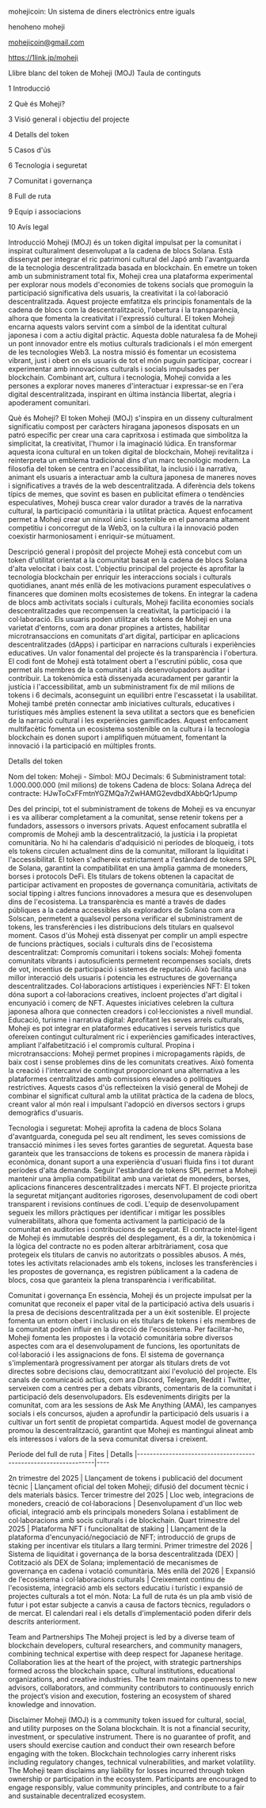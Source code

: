 mohejicoin: Un sistema de diners electrònics entre iguals

henoheno moheji

mohejicoin@gmail.com

https://1link.jp/moheji

Llibre blanc del token de Moheji (MOJ) Taula de continguts

1 Introducció

2 Què és Moheji?

3 Visió general i objectiu del projecte

4 Detalls del token

5 Casos d'ús

6 Tecnologia i seguretat

7 Comunitat i governança

8 Full de ruta

9 Equip i associacions

10 Avís legal

Introducció Moheji (MOJ) és un token digital impulsat per la comunitat i inspirat culturalment desenvolupat a la cadena de blocs Solana. Està dissenyat per integrar el ric patrimoni cultural del Japó amb l'avantguarda de la tecnologia descentralitzada basada en blockchain. En emetre un token amb un subministrament total fix, Moheji crea una plataforma experimental per explorar nous models d'economies de tokens socials que promoguin la participació significativa dels usuaris, la creativitat i la col·laboració descentralitzada. Aquest projecte emfatitza els principis fonamentals de la cadena de blocs com la descentralització, l'obertura i la transparència, alhora que fomenta la creativitat i l'expressió cultural. El token Moheji encarna aquests valors servint com a símbol de la identitat cultural japonesa i com a actiu digital pràctic. Aquesta doble naturalesa fa de Moheji un pont innovador entre els motius culturals tradicionals i el món emergent de les tecnologies Web3. La nostra missió és fomentar un ecosistema vibrant, just i obert on els usuaris de tot el món puguin participar, cocrear i experimentar amb innovacions culturals i socials impulsades per blockchain. Combinant art, cultura i tecnologia, Moheji convida a les persones a explorar noves maneres d'interactuar i expressar-se en l'era digital descentralitzada, inspirant en última instància llibertat, alegria i apoderament comunitari.

Què és Moheji? El token Moheji (MOJ) s'inspira en un disseny culturalment significatiu compost per caràcters hiragana japonesos disposats en un patró específic per crear una cara capritxosa i estimada que simbolitza la simplicitat, la creativitat, l'humor i la imaginació lúdica. En transformar aquesta icona cultural en un token digital de blockchain, Moheji revitalitza i reinterpreta un emblema tradicional dins d'un marc tecnològic modern. La filosofia del token se centra en l'accessibilitat, la inclusió i la narrativa, animant els usuaris a interactuar amb la cultura japonesa de maneres noves i significatives a través de la web descentralitzada. A diferència dels tokens típics de memes, que sovint es basen en publicitat efímera o tendències especulatives, Moheji busca crear valor durador a través de la narrativa cultural, la participació comunitària i la utilitat pràctica. Aquest enfocament permet a Moheji crear un nínxol únic i sostenible en el panorama altament competitiu i concorregut de la Web3, on la cultura i la innovació poden coexistir harmoniosament i enriquir-se mútuament.


Descripció general i propòsit del projecte Moheji està concebut com un token d'utilitat orientat a la comunitat basat en la cadena de blocs Solana d'alta velocitat i baix cost. L'objectiu principal del projecte és aprofitar la tecnologia blockchain per enriquir les interaccions socials i culturals quotidianes, anant més enllà de les motivacions purament especulatives o financeres que dominen molts ecosistemes de tokens. En integrar la cadena de blocs amb activitats socials i culturals, Moheji facilita economies socials descentralitzades que recompensen la creativitat, la participació i la col·laboració. Els usuaris poden utilitzar els tokens de Moheji en una varietat d'entorns, com ara donar propines a artistes, habilitar microtransaccions en comunitats d'art digital, participar en aplicacions descentralitzades (dApps) i participar en narracions culturals i experiències educatives. Un valor fonamental del projecte és la transparència i l'obertura. El codi font de Moheji està totalment obert a l'escrutini públic, cosa que permet als membres de la comunitat i als desenvolupadors auditar i contribuir. La tokenòmica està dissenyada acuradament per garantir la justícia i l'accessibilitat, amb un subministrament fix de mil milions de tokens i 6 decimals, aconseguint un equilibri entre l'escassetat i la usabilitat. Moheji també pretén connectar amb iniciatives culturals, educatives i turístiques més àmplies estenent la seva utilitat a sectors que es beneficien de la narració cultural i les experiències gamificades. Aquest enfocament multifacètic fomenta un ecosistema sostenible on la cultura i la tecnologia blockchain es donen suport i amplifiquen mútuament, fomentant la innovació i la participació en múltiples fronts.

Detalls del token

Nom del token: Moheji - Símbol: MOJ
Decimals: 6
Subministrament total: 1.000.000.000 (mil milions) de tokens
Cadena de blocs: Solana
Adreça del contracte: HJwToCxFFmtnYGZMQa7rZwHAMG2evdbdXAbbQr1Jpump

Des del principi, tot el subministrament de tokens de Moheji es va encunyar i es va alliberar completament a la comunitat, sense retenir tokens per a fundadors, assessors o inversors privats. Aquest enfocament subratlla el compromís de Moheji amb la descentralització, la justícia i la propietat comunitària. No hi ha calendaris d'adquisició ni períodes de bloqueig, i tots els tokens circulen actualment dins de la comunitat, millorant la liquiditat i l'accessibilitat. El token s'adhereix estrictament a l'estàndard de tokens SPL de Solana, garantint la compatibilitat en una àmplia gamma de moneders, borses i protocols DeFi. Els titulars de tokens obtenen la capacitat de participar activament en propostes de governança comunitària, activitats de social tipping i altres funcions innovadores a mesura que es desenvolupen dins de l'ecosistema. La transparència es manté a través de dades públiques a la cadena accessibles als exploradors de Solana com ara Solscan, permetent a qualsevol persona verificar el subministrament de tokens, les transferències i les distribucions dels titulars en qualsevol moment. Casos d'ús Moheji està dissenyat per complir un ampli espectre de funcions pràctiques, socials i culturals dins de l'ecosistema descentralitzat:
Compromís comunitari i tokens socials: Moheji fomenta comunitats vibrants i autosuficients permetent recompenses socials, drets de vot, incentius de participació i sistemes de reputació. Això facilita una millor interacció dels usuaris i potencia les estructures de governança descentralitzades.
Col·laboracions artístiques i experiències NFT: El token dóna suport a col·laboracions creatives, incloent projectes d'art digital i encunyació i comerç de NFT. Aquestes iniciatives celebren la cultura japonesa alhora que connecten creadors i col·leccionistes a nivell mundial.
Educació, turisme i narrativa digital: Aprofitant les seves arrels culturals, Moheji es pot integrar en plataformes educatives i serveis turístics que ofereixen contingut culturalment ric i experiències gamificades interactives, ampliant l'alfabetització i el compromís cultural.
Propina i microtransaccions: Moheji permet propines i micropagaments ràpids, de baix cost i sense problemes dins de les comunitats creatives. Això fomenta la creació i l'intercanvi de contingut proporcionant una alternativa a les plataformes centralitzades amb comissions elevades o polítiques restrictives. Aquests casos d'ús reflecteixen la visió general de Moheji de combinar el significat cultural amb la utilitat pràctica de la cadena de blocs, creant valor al món real i impulsant l'adopció en diversos sectors i grups demogràfics d'usuaris.

Tecnologia i seguretat: Moheji aprofita la cadena de blocs Solana d'avantguarda, coneguda pel seu alt rendiment, les seves comissions de transacció mínimes i les seves fortes garanties de seguretat. Aquesta base garanteix que les transaccions de tokens es processin de manera ràpida i econòmica, donant suport a una experiència d'usuari fluida fins i tot durant períodes d'alta demanda. Seguir l'estàndard de tokens SPL permet a Moheji mantenir una àmplia compatibilitat amb una varietat de moneders, borses, aplicacions financeres descentralitzades i mercats NFT. El projecte prioritza la seguretat mitjançant auditories rigoroses, desenvolupament de codi obert transparent i revisions contínues de codi. L'equip de desenvolupament segueix les millors pràctiques per identificar i mitigar les possibles vulnerabilitats, alhora que fomenta activament la participació de la comunitat en auditories i contribucions de seguretat. El contracte intel·ligent de Moheji és immutable després del desplegament, és a dir, la tokenòmica i la lògica del contracte no es poden alterar arbitràriament, cosa que protegeix els titulars de canvis no autoritzats o possibles abusos. A més, totes les activitats relacionades amb els tokens, incloses les transferències i les propostes de governança, es registren públicament a la cadena de blocs, cosa que garanteix la plena transparència i verificabilitat.

Comunitat i governança En essència, Moheji és un projecte impulsat per la comunitat que reconeix el paper vital de la participació activa dels usuaris i la presa de decisions descentralitzada per a un èxit sostenible. El projecte fomenta un entorn obert i inclusiu on els titulars de tokens i els membres de la comunitat poden influir en la direcció de l'ecosistema. Per facilitar-ho, Moheji fomenta les propostes i la votació comunitària sobre diversos aspectes com ara el desenvolupament de funcions, les oportunitats de col·laboració i les assignacions de fons. El sistema de governança s'implementarà progressivament per atorgar als titulars drets de vot directes sobre decisions clau, democratitzant així l'evolució del projecte. Els canals de comunicació actius, com ara Discord, Telegram, Reddit i Twitter, serveixen com a centres per a debats vibrants, comentaris de la comunitat i participació dels desenvolupadors. Els esdeveniments dirigits per la comunitat, com ara les sessions de Ask Me Anything (AMA), les campanyes socials i els concursos, ajuden a aprofundir la participació dels usuaris i a cultivar un fort sentit de propietat compartida. Aquest model de governança promou la descentralització, garantint que Moheji es mantingui alineat amb els interessos i valors de la seva comunitat diversa i creixent.


Període del full de ruta | Fites | Detalls |----------------------------------------------------------------|----


2n trimestre del 2025 | Llançament de tokens i publicació del document tècnic | Llançament oficial del token Moheji; difusió del document tècnic i dels materials bàsics. Tercer trimestre del 2025 | Lloc web, integracions de moneders, creació de col·laboracions | Desenvolupament d'un lloc web oficial, integració amb els principals moneders Solana i establiment de col·laboracions amb socis culturals i de blockchain. Quart trimestre del 2025 | Plataforma NFT i funcionalitat de staking | Llançament de la plataforma d'encunyació/negociació de NFT; introducció de grups de staking per incentivar els titulars a llarg termini. Primer trimestre del 2026 | Sistema de liquiditat i governança de la borsa descentralitzada (DEX) | Cotització als DEX de Solana; implementació de mecanismes de governança en cadena i votació comunitària. Més enllà del 2026 | Expansió de l'ecosistema i col·laboracions culturals | Creixement continu de l'ecosistema, integració amb els sectors educatiu i turístic i expansió de projectes culturals a tot el món. Nota: La full de ruta és un pla amb visió de futur i pot estar subjecte a canvis a causa de factors tècnics, reguladors o de mercat. El calendari real i els detalls d'implementació poden diferir dels descrits anteriorment.

Team and Partnerships The Moheji project is led by a diverse team of blockchain developers, cultural researchers, and community managers, combining technical expertise with deep respect for Japanese heritage. Collaboration lies at the heart of the project, with strategic partnerships formed across the blockchain space, cultural institutions, educational organizations, and creative industries. The team maintains openness to new advisors, collaborators, and community contributors to continuously enrich the project’s vision and execution, fostering an ecosystem of shared knowledge and innovation.

Disclaimer Moheji (MOJ) is a community token issued for cultural, social, and utility purposes on the Solana blockchain. It is not a financial security, investment, or speculative instrument. There is no guarantee of profit, and users should exercise caution and conduct their own research before engaging with the token. Blockchain technologies carry inherent risks including regulatory changes, technical vulnerabilities, and market volatility. The Moheji team disclaims any liability for losses incurred through token ownership or participation in the ecosystem. Participants are encouraged to engage responsibly, value community principles, and contribute to a fair and sustainable decentralized ecosystem.

